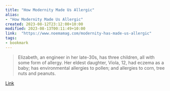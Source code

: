 ```yaml
---
title: "How Modernity Made Us Allergic"
alias:
- "How Modernity Made Us Allergic"
created: 2023-08-12T23:12:00+10:00
modified: 2023-08-13T00:11:49+10:00
link:  "https://www.noemamag.com/modernity-has-made-us-allergic"
tags:
- bookmark
---
```


> Elizabeth, an engineer in her late-30s, has three children, all with some form of allergy. Her eldest daughter, Viola, 12, had eczema as a baby; has environmental allergies to pollen; and allergies to corn, tree nuts and peanuts.

[Link](https://www.noemamag.com/modernity-has-made-us-allergic)

